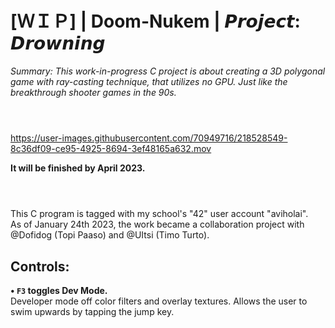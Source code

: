 # [ＷＩＰ] | Doom-Nukem | 𝙋𝙧𝙤𝙟𝙚𝙘𝙩: 𝘿𝙧𝙤𝙬𝙣𝙞𝙣𝙜
<i>Summary: This work-in-progress C project is about creating a 3D polygonal game with ray-casting technique, that utilizes no GPU. Just like the breakthrough shooter games in the 90s. </i><br><br> 

#
https://user-images.githubusercontent.com/70949716/218528549-8c36df09-ce95-4925-8694-3ef48165a632.mov 

<b>It will be finished by April 2023.</b><br><br>
#

This C program is tagged with my school's "42" user account "aviholai". <br>
As of January 24th 2023, the work became a  collaboration project with @Dofidog (Topi Paaso) and @UItsi (Timo Turto).<br>

## Controls:
<b>• `F3` toggles Dev Mode.</b><br>
Developer mode off color filters and overlay textures. Allows the user to swim upwards by tapping the jump key.
